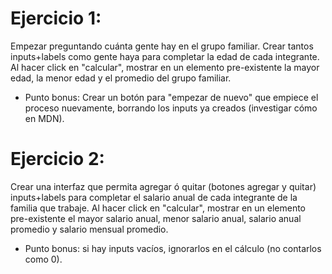 # Ejercicio 1: 
Empezar preguntando cuánta gente hay en el grupo familiar.
Crear tantos inputs+labels como gente haya para completar la edad de cada integrante.
Al hacer click en "calcular", mostrar en un elemento pre-existente la mayor edad, la menor edad y el promedio del grupo familiar.
- Punto bonus: Crear un botón para "empezar de nuevo" que empiece el proceso nuevamente, borrando los inputs ya creados (investigar cómo en MDN).

# Ejercicio 2:
Crear una interfaz que permita agregar ó quitar (botones agregar y quitar) inputs+labels para completar el salario anual de cada integrante de la familia que trabaje.
Al hacer click en "calcular", mostrar en un elemento pre-existente el mayor salario anual, menor salario anual, salario anual promedio y salario mensual promedio.
- Punto bonus: si hay inputs vacíos, ignorarlos en el cálculo (no contarlos como 0).

